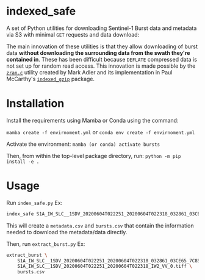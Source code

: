 # indexed_safe
A set of Python utilities for downloading Sentinel-1 Burst data and metadata via S3 with minimal `GET` requests and data
download:

The main innovation of these utilities is that they allow downloading of burst data **without downloading the
surrounding data from the swath they're contained in**. These has been difficult because `DEFLATE` compressed data is
not set up for random read access. This innovation is made possible by the
[`zran.c`](https://github.com/madler/zlib/blob/master/examples/zran.c) utility created by Mark Adler and its
implementation in Paul McCarthy's [`indexed_gzip`](https://github.com/pauldmccarthy/indexed_gzip) package.

# Installation
Install the requirements using Mamba or Conda using the command:

`mamba create -f envirnoment.yml`
or
`conda env create -f envirnoment.yml`

Activate the environment:
`mamba (or conda) activate bursts`

Then, from within the top-level package directory, run:
`python -m pip install -e .`

# Usage
Run `index_safe.py` Ex:
```bash
index_safe S1A_IW_SLC__1SDV_20200604T022251_20200604T022318_032861_03CE65_7C85
```
This will create a `metadata.csv` and `bursts.csv` that contain the information needed to download the metadata/data
directly.

Then, run `extract_burst.py` Ex:
```bash
extract_burst \
    S1A_IW_SLC__1SDV_20200604T022251_20200604T022318_032861_03CE65_7C85 \
    S1A_IW_SLC__1SDV_20200604T022251_20200604T022318_IW2_VV_0.tiff \
    bursts.csv
```
